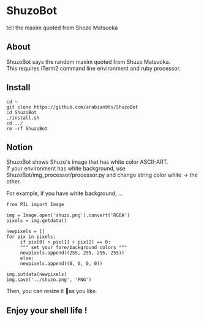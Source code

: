 # ShuzoBot
tell the maxim quoted from Shozo Matsuoka


## About
ShuzoBot says the random maxim quoted from Shuzo Matsuoka.  
This requires iTerm2 command line environment and ruby processor.

## Install
    cd ~
    git clone https://github.com/arabian9ts/ShuzoBot
    cd ShuzoBot
    ./install.sh
    cd ../
    rm -rf ShuzoBot

## Notion
ShuzoBot shows Shuzo's image that has white color ASCII-ART.  
If your environment has white background, use ShuzoBot/img_processor/processor.py and change string color white -> the other.  

For example, if you have white background, ...

    from PIL import Image

    img = Image.open('shuzo.png').convert('RGBA')
    pixels = img.getdata()

    newpixels = []
    for pix in pixels:
         if pix[0] + pix[1] + pix[2] == 0:
         """ set your fore/background colors """
         newpixels.append((255, 255, 255, 255))
         else:
         newpixels.append((0, 0, 0, 0))

    img.putdata(newpixels)
    img.save('../shuzo.png', 'PNG')

Then, you can resize it as you like.  
## Enjoy your shell life !
